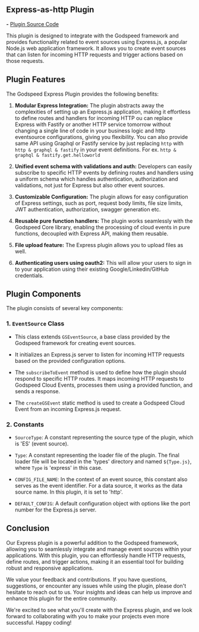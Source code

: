 
## Express-as-http Plugin 
**-** [Plugin Source Code](https://github.com/godspeedsystems/gs-plugins/tree/main/plugins/express-as-http)


This plugin is designed to integrate with the Godspeed framework and provides functionality related to event sources using Express.js, a popular Node.js web application framework. It allows you to create event sources that can listen for incoming HTTP requests and trigger actions based on those requests.

## Plugin Features

The Godspeed Express Plugin provides the following benefits:

1. **Modular Express Integration:** The plugin abstracts away the complexities of setting up an Express.js application, making it effortless to define routes and handlers for incoming HTTP ou can replace Express with Fastify or another HTTP service tomorrow without changing a single line of code in your business logic and http eventsource configurations, giving you flexibility. You can also provide same API using Graphql or Fastify service by just replacing `http` with `http & graphql & fastify` in your event definitions. For ex. `http & graphql & fastify.get.helloworld` 

2. **Unified event schema with validations and auth:** Developers can easily subscribe to specific HTTP events by defining routes and handlers using a uniform schema which handles authentication, authorization and validations, not just for Express but also other event sources.

3. **Customizable Configuration:** The plugin allows for easy configuration of Express settings, such as port, request body limits, file size limits, JWT authentication, authorization, swagger generation etc.

4. **Reusable pure function handlers:** The plugin works seamlessly with the Godspeed Core library, enabling the processing of cloud events in pure functions, decoupled with Express API, making them reusable.

5. **File upload feature:** The Express plugin allows you to upload files as well.

6. **Authenticating users using oauth2:** This will allow your users to sign in to your application using their existing Google/Linkedin/GitHub credentials.

## Plugin Components

The plugin consists of several key components:

### 1. `EventSource` Class

- This class extends `GSEventSource`, a base class provided by the Godspeed framework for creating event sources.

- It initializes an Express.js server to listen for incoming HTTP requests based on the provided configuration options.

- The `subscribeToEvent` method is used to define how the plugin should respond to specific HTTP routes. It maps incoming HTTP requests to Godspeed Cloud Events, processes them using a provided function, and sends a response.

- The `createGSEvent` static method is used to create a Godspeed Cloud Event from an incoming Express.js request.

### 2. Constants

- `SourceType`: A constant representing the source type of the plugin, which is 'ES' (event source).

- `Type`: A constant representing the loader file of the plugin. The final loader file will be located in the 'types' directory and named `${Type.js}`, where `Type` is 'express' in this case.

- `CONFIG_FILE_NAME`: In the context of an event source, this constant also serves as the event identifier. For a data source, it works as the data source name. In this plugin, it is set to 'http'.

- `DEFAULT_CONFIG`: A default configuration object with options like the port number for the Express.js server.

## Conclusion

Our Express plugin is a powerful addition to the Godspeed framework, allowing you to seamlessly integrate and manage event sources within your applications. With this plugin, you can effortlessly handle HTTP requests, define routes, and trigger actions, making it an essential tool for building robust and responsive applications.

We value your feedback and contributions. If you have questions, suggestions, or encounter any issues while using the plugin, please don't hesitate to reach out to us. Your insights and ideas can help us improve and enhance this plugin for the entire community.

We're excited to see what you'll create with the Express plugin, and we look forward to collaborating with you to make your projects even more successful. Happy coding!

